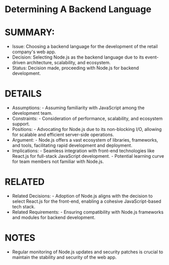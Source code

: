 # Determining A Backend Language

# SUMMARY:
   - Issue: Choosing a backend language for the development of the retail company's web app.
   - Decision: Selecting Node.js as the backend language due to its event-driven architecture, scalability, and ecosystem.
   - Status: Decision made, proceeding with Node.js for backend development.

# DETAILS
   - Assumptions:
  	- Assuming familiarity with JavaScript among the development team.
   - Constraints:
  	- Consideration of performance, scalability, and ecosystem support.
   - Positions:
  	- Advocating for Node.js due to its non-blocking I/O, allowing for scalable and efficient server-side operations.
   - Argument:
  	- Node.js offers a vast ecosystem of libraries, frameworks, and tools, facilitating rapid development and deployment.
   - Implications:
  	- Seamless integration with front-end technologies like React.js for full-stack JavaScript development.
  	- Potential learning curve for team members not familiar with Node.js.

# RELATED
   - Related Decisions:
  	- Adoption of Node.js aligns with the decision to select React.js for the front-end, enabling a cohesive JavaScript-based tech stack.
   - Related Requirements:
  	- Ensuring compatibility with Node.js frameworks and modules for backend development.

# NOTES
   - Regular monitoring of Node.js updates and security patches is crucial to maintain the stability and security of the web app.
